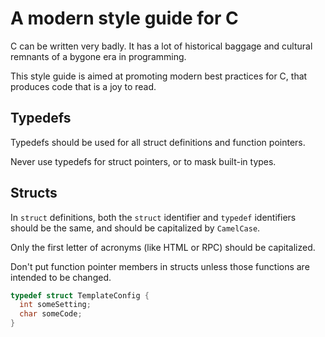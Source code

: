 # A modern style guide for C

C can be written very badly. It has a lot of historical baggage and cultural remnants of a bygone era in programming.

This style guide is aimed at promoting modern best practices for C, that produces code that is a joy to read.

## Typedefs

Typedefs should be used for all struct definitions and function pointers.

Never use typedefs for struct pointers, or to mask built-in types.

## Structs

In `struct` definitions, both the `struct` identifier and `typedef` identifiers should be the same, and should be capitalized by `CamelCase`.

Only the first letter of acronyms (like HTML or RPC) should be capitalized.

Don't put function pointer members in structs unless those functions are intended to be changed.

```c
typedef struct TemplateConfig {
  int someSetting;
  char someCode;
}
```
